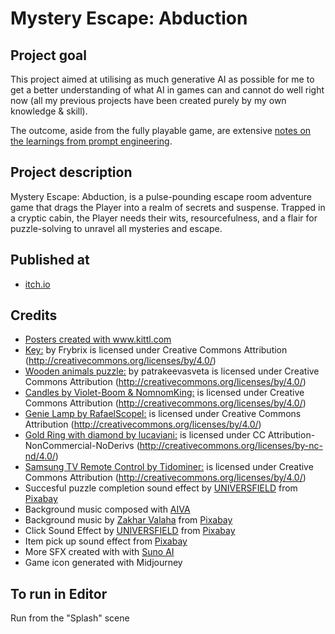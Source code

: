 # Mystery Escape: Abduction

## Project goal
This project aimed at utilising as much generative AI as possible for me to get a better understanding of what AI in games can and cannot do well right now (all my previous projects have been created purely by my own knowledge & skill). 

The outcome, aside from the fully playable game, are extensive [notes on the learnings from prompt engineering](https://docs.google.com/document/d/1koX9awB2v-dRUKIPmd1OgRFsNmDzrUtbLTY93W0NSGQ/edit?usp=sharing).

## Project description
Mystery Escape: Abduction, is a pulse-pounding escape room adventure game that drags the Player into a realm of secrets and suspense. Trapped in a cryptic cabin, the Player needs their wits, resourcefulness, and a flair for puzzle-solving to unravel all mysteries and escape.

## Published at
- [itch.io](https://cups-games.itch.io/mystery-escape-abduction)

## Credits
- <a href="https://www.kittl.com">Posters created with www.kittl.com</a>
- <a href="https://skfb.ly/6ULKN">Key:</a> by Frybrix is licensed under Creative Commons Attribution (http://creativecommons.org/licenses/by/4.0/)
- <a href="https://skfb.ly/oo6DL">Wooden animals puzzle:</a> by patrakeevasveta is licensed under Creative Commons Attribution (http://creativecommons.org/licenses/by/4.0/)
- <a href="https://skfb.ly/6WMrW">Candles by Violet-Boom & NomnomKing:</a> is licensed under Creative Commons Attribution (http://creativecommons.org/licenses/by/4.0/)
- <a href="https://skfb.ly/PzLD">Genie Lamp by RafaelScopel:</a> is licensed under Creative Commons Attribution (http://creativecommons.org/licenses/by/4.0/)
- <a href="https://skfb.ly/6VYH7">Gold Ring with diamond by lucaviani:</a> is licensed under CC Attribution-NonCommercial-NoDerivs (http://creativecommons.org/licenses/by-nc-nd/4.0/)
- <a href="https://skfb.ly/onACq">Samsung TV Remote Control by Tidominer:</a> is licensed under Creative Commons Attribution (http://creativecommons.org/licenses/by/4.0/)
- Succesful puzzle completion sound effect by <a href="https://pixabay.com/users/universfield-28281460/?utm_source=link-attribution&utm_medium=referral&utm_campaign=music&utm_content=143027">UNIVERSFIELD</a> from <a href="https://pixabay.com/sound-effects//?utm_source=link-attribution&utm_medium=referral&utm_campaign=music&utm_content=143027">Pixabay</a>
- Background music composed with <a href="https://www.aiva.ai">AIVA</a>
- Background music by <a href="https://pixabay.com/users/daddy_s_music-22836301/?utm_source=link-attribution&utm_medium=referral&utm_campaign=music&utm_content=9835">Zakhar Valaha</a> from <a href="https://pixabay.com//?utm_source=link-attribution&utm_medium=referral&utm_campaign=music&utm_content=9835">Pixabay</a>
- Click Sound Effect by <a href="https://pixabay.com/users/universfield-28281460/?utm_source=link-attribution&utm_medium=referral&utm_campaign=music&utm_content=140881">UNIVERSFIELD</a> from <a href="https://pixabay.com/sound-effects//?utm_source=link-attribution&utm_medium=referral&utm_campaign=music&utm_content=140881">Pixabay</a>
- Item pick up sound effect from <a href="https://pixabay.com/?utm_source=link-attribution&utm_medium=referral&utm_campaign=music&utm_content=36275">Pixabay</a>
- More SFX created with with <a href="https://www.suno.ai/">Suno AI</a>
- Game icon generated with Midjourney 

## To run in Editor
Run from the "Splash" scene
